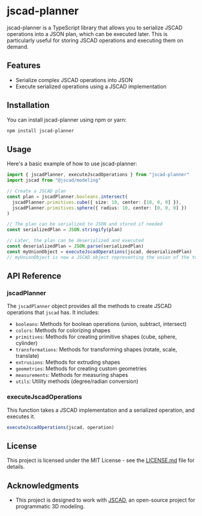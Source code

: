 # jscad-planner

jscad-planner is a TypeScript library that allows you to serialize JSCAD operations into a JSON plan, which can be executed later. This is particularly useful for storing JSCAD operations and executing them on demand.

## Features

- Serialize complex JSCAD operations into JSON
- Execute serialized operations using a JSCAD implementation

## Installation

You can install jscad-planner using npm or yarn:

```bash
npm install jscad-planner
```

## Usage

Here's a basic example of how to use jscad-planner:

```typescript
import { jscadPlanner, executeJscadOperations } from "jscad-planner"
import jscad from "@jscad/modeling"

// Create a JSCAD plan
const plan = jscadPlanner.booleans.intersect(
  jscadPlanner.primitives.cube({ size: 10, center: [10, 0, 0] }),
  jscadPlanner.primitives.sphere({ radius: 10, center: [0, 0, 0] })
)

// The plan can be serialized to JSON and stored if needed
const serializedPlan = JSON.stringify(plan)

// Later, the plan can be deserialized and executed
const deserializedPlan = JSON.parse(serializedPlan)
const myUnionObject = executeJscadOperations(jscad, deserializedPlan)
// myUnionObject is now a JSCAD object representing the union of the two shapes
```

## API Reference

### jscadPlanner

The `jscadPlanner` object provides all the methods to create JSCAD operations that `jscad` has. It includes:

- `booleans`: Methods for boolean operations (union, subtract, intersect)
- `colors`: Methods for colorizing shapes
- `primitives`: Methods for creating primitive shapes (cube, sphere, cylinder)
- `transformations`: Methods for transforming shapes (rotate, scale, translate)
- `extrusions`: Methods for extruding shapes
- `geometries`: Methods for creating custom geometries
- `measurements`: Methods for measuring shapes
- `utils`: Utility methods (degree/radian conversion)

### executeJscadOperations

This function takes a JSCAD implementation and a serialized operation, and executes it.

```typescript
executeJscadOperations(jscad, operation)
```

## License

This project is licensed under the MIT License - see the [LICENSE.md](LICENSE) file for details.

## Acknowledgments

- This project is designed to work with [JSCAD](https://github.com/jscad/OpenJSCAD.org), an open-source project for programmatic 3D modeling.
